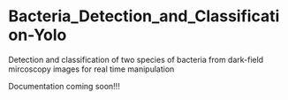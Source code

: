 # Bacteria_Detection_and_Classification-Yolo
Detection and classification of two species of bacteria from dark-field mircoscopy images for real time manipulation 

Documentation coming soon!!!
